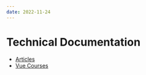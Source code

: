 ```yaml
---
date: 2022-11-24
---
```


# Technical Documentation

- [Articles](articles/index.md)
- [Vue Courses](vue/index.md)




